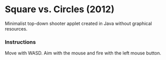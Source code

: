 # Square vs. Circles (2012)
Minimalist top-down shooter applet created in Java without graphical resources. 
### Instructions
Move with WASD. Aim with the mouse and fire with the left mouse button.
